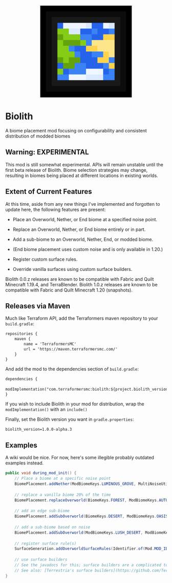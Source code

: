 <p align="center"><a href="https://modrinth.com/mod/biolith"><img height="286" width="286" src="./images/biolith.png" /></a></p>

# Biolith
A biome placement mod focusing on configurability and consistent
distribution of modded biomes

## Warning: EXPERIMENTAL

This mod is still somewhat experimental.  APIs will remain unstable until
the first beta release of Biolith.  Biome selection strategies may change,
resulting in biomes being placed at different locations in existing worlds.

## Extent of Current Features

At this time, aside from any new things I've implemented and forgotten
to update here, the following features are present:

* Place an Overworld, Nether, or End biome at a specified noise point.
* Replace an Overworld, Nether, or End biome entirely or in part.
* Add a sub-biome to an Overworld, Nether, End, or modded biome.
* (End biome placement uses custom noise and is only available in 1.20.)

* Register custom surface rules.
* Override vanilla surfaces using custom surface builders.

Biolith 0.0.z releases are known to be compatible with Fabric and Quilt Minecraft 1.19.4, and TerraBlender.
Biolith 1.0.z releases are known to be compatible with Fabric and Quilt Minecraft 1.20 (snapshots).

## Releases via Maven

Much like Terraform API, add the Terraformers maven repository to your `build.gradle`:

```
repositories {
    maven {
        name = 'TerraformersMC'
        url = 'https://maven.terraformersmc.com/'
    }
}
```

And add the mod to the dependencies section of `build.gradle`:

```
dependencies {
    modImplementation("com.terraformersmc:biolith:${project.biolith_version}")
}
```

If you wish to include Biolith in your mod for distribution, wrap the `modImplementation()` with an `include()`

Finally, set the Biolith version you want in `gradle.properties`:

```
biolith_version=1.0.0-alpha.3
```

## Examples

A wiki would be nice.  For now, here's some illegible probably outdated examples instead.

```java
public void during_mod_init() {
    // Place a biome at a specific noise point
    BiomePlacement.addNether(ModBiomeKeys.LUMINOUS_GROVE, MultiNoiseUtil.createNoiseHypercube(0.35F, 0.3F, 0.0F, 0.0F, 0.0F, 0.0F, 0.225F)); }

    // replace a vanilla biome 20% of the time
    BiomePlacement.replaceOverworld(BiomeKeys.FOREST, ModBiomeKeys.AUTUMNAL_WOODS, 0.2D);

    // add an edge sub-biome
    BiomePlacement.addSubOverworld(BiomeKeys.DESERT, ModBiomeKeys.OASIS, SubBiomeMatcher.of(SubBiomeMatcher.NEAR_BORDER));

    // add a sub-biome based on noise
    BiomePlacement.addSubOverworld(ModBiomeKeys.LUSH_DESERT, ModBiomeKeys.OASIS, SubBiomeMatcher.of(SubBiomeMatcher.Criterion.ofMax(SubBiomeMatcher.CriterionTargets.PEAKS_VALLEYS, SubBiomeMatcher.CriterionTypes.DISTANCE, 0.2f)));

    // register surface rule(s)
    SurfaceGeneration.addOverworldSurfaceRules(Identifier.of(Mod.MOD_ID, "surface_rules"), modSurfaceRules);

    // use surface builders
    // See the javadocs for this; surface builders are a complicated topic.
    // See also: [Terrestria's surface builders](https://github.com/TerraformersMC/Terrestria/tree/1.19.3/worldgen/src/main/java/com/terraformersmc/terrestria/surfacebuilders)
}
```